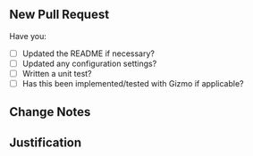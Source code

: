 ## New Pull Request

Have you:
- [ ] Updated the README if necessary?
- [ ] Updated any configuration settings?
- [ ] Written a unit test?
- [ ] Has this been implemented/tested with Gizmo if applicable?

## Change Notes

## Justification
